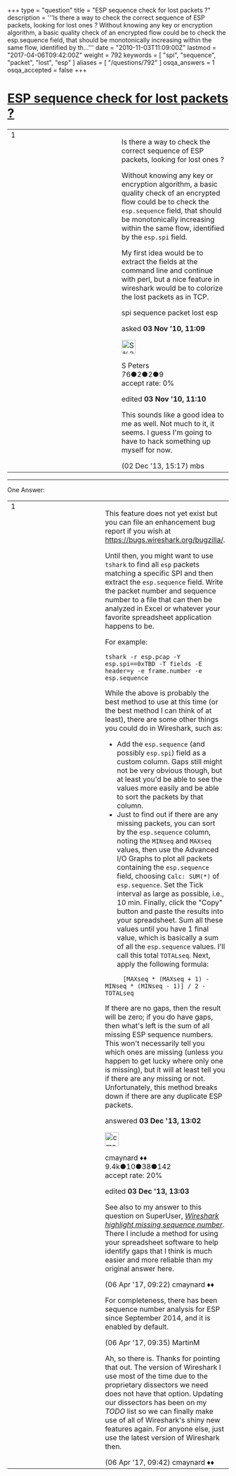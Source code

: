+++
type = "question"
title = "ESP sequence check for lost packets ?"
description = '''Is there a way to check the correct sequence of ESP packets, looking for lost ones ? Without knowing any key or encryption algorithm,  a basic quality check of an encrypted flow could be to check the esp.sequence field,  that should be monotonically increasing within the same flow,  identified by th...'''
date = "2010-11-03T11:09:00Z"
lastmod = "2017-04-06T09:42:00Z"
weight = 792
keywords = [ "spi", "sequence", "packet", "lost", "esp" ]
aliases = [ "/questions/792" ]
osqa_answers = 1
osqa_accepted = false
+++

<div class="headNormal">

# [ESP sequence check for lost packets ?](/questions/792/esp-sequence-check-for-lost-packets)

</div>

<div id="main-body">

<div id="askform">

<table id="question-table" style="width:100%;"><colgroup><col style="width: 50%" /><col style="width: 50%" /></colgroup><tbody><tr class="odd"><td style="width: 30px; vertical-align: top"><div class="vote-buttons"><span id="post-792-upvote" class="ajax-command post-vote up" rel="nofollow" title="I like this post (click again to cancel)"> </span><div id="post-792-score" class="post-score" title="current number of votes">1</div><span id="post-792-downvote" class="ajax-command post-vote down" rel="nofollow" title="I dont like this post (click again to cancel)"> </span> <span id="favorite-mark" class="ajax-command favorite-mark" rel="nofollow" title="mark/unmark this question as favorite (click again to cancel)"> </span><div id="favorite-count" class="favorite-count"></div></div></td><td><div id="item-right"><div class="question-body"><p>Is there a way to check the correct sequence of ESP packets, looking for lost ones ?</p><p>Without knowing any key or encryption algorithm, a basic quality check of an encrypted flow could be to check the <code>esp.sequence</code> field, that should be monotonically increasing within the same flow, identified by the <code>esp.spi</code> field.</p><p>My first idea would be to extract the fields at the command line and continue with perl, but a nice feature in wireshark would be to colorize the lost packets as in TCP.</p></div><div id="question-tags" class="tags-container tags"><span class="post-tag tag-link-spi" rel="tag" title="see questions tagged &#39;spi&#39;">spi</span> <span class="post-tag tag-link-sequence" rel="tag" title="see questions tagged &#39;sequence&#39;">sequence</span> <span class="post-tag tag-link-packet" rel="tag" title="see questions tagged &#39;packet&#39;">packet</span> <span class="post-tag tag-link-lost" rel="tag" title="see questions tagged &#39;lost&#39;">lost</span> <span class="post-tag tag-link-esp" rel="tag" title="see questions tagged &#39;esp&#39;">esp</span></div><div id="question-controls" class="post-controls"></div><div class="post-update-info-container"><div class="post-update-info post-update-info-user"><p>asked <strong>03 Nov '10, 11:09</strong></p><img src="https://secure.gravatar.com/avatar/449c0829813aecd7a23d1f4992e1e5b8?s=32&amp;d=identicon&amp;r=g" class="gravatar" width="32" height="32" alt="S%20Peters&#39;s gravatar image" /><p><span>S Peters</span><br />
<span class="score" title="76 reputation points">76</span><span title="2 badges"><span class="badge1">●</span><span class="badgecount">2</span></span><span title="2 badges"><span class="silver">●</span><span class="badgecount">2</span></span><span title="9 badges"><span class="bronze">●</span><span class="badgecount">9</span></span><br />
<span class="accept_rate" title="Rate of the user&#39;s accepted answers">accept rate:</span> <span title="S Peters has no accepted answers">0%</span></p></div><div class="post-update-info post-update-info-edited"><p><span> edited <strong>03 Nov '10, 11:10</strong> </span></p></div></div><div id="comments-container-792" class="comments-container"><span id="27678"></span><div id="comment-27678" class="comment"><div id="post-27678-score" class="comment-score"></div><div class="comment-text"><p>This sounds like a good idea to me as well. Not much to it, it seems. I guess I'm going to have to hack something up myself for now.</p></div><div id="comment-27678-info" class="comment-info"><span class="comment-age">(02 Dec '13, 15:17)</span> <span class="comment-user userinfo">mbs</span></div></div></div><div id="comment-tools-792" class="comment-tools"></div><div class="clear"></div><div id="comment-792-form-container" class="comment-form-container"></div><div class="clear"></div></div></td></tr></tbody></table>

------------------------------------------------------------------------

<div class="tabBar">

<span id="sort-top"></span>

<div class="headQuestions">

One Answer:

</div>

</div>

<span id="27735"></span>

<div id="answer-container-27735" class="answer">

<table style="width:100%;"><colgroup><col style="width: 50%" /><col style="width: 50%" /></colgroup><tbody><tr class="odd"><td style="width: 30px; vertical-align: top"><div class="vote-buttons"><span id="post-27735-upvote" class="ajax-command post-vote up" rel="nofollow" title="I like this post (click again to cancel)"> </span><div id="post-27735-score" class="post-score" title="current number of votes">1</div><span id="post-27735-downvote" class="ajax-command post-vote down" rel="nofollow" title="I dont like this post (click again to cancel)"> </span></div></td><td><div class="item-right"><div class="answer-body"><p>This feature does not yet exist but you can file an enhancement bug report if you wish at <a href="https://bugs.wireshark.org/bugzilla/">https://bugs.wireshark.org/bugzilla/</a>.</p><p>Until then, you might want to use <code>tshark</code> to find all <code>esp</code> packets matching a specific SPI and then extract the <code>esp.sequence</code> field. Write the packet number and sequence number to a file that can then be analyzed in Excel or whatever your favorite spreadsheet application happens to be.</p><p>For example:</p><pre><code>tshark -r esp.pcap -Y esp.spi==0xTBD -T fields -E header=y -e frame.number -e esp.sequence</code></pre><p>While the above is probably the best method to use at this time (or the best method I can think of at least), there are some other things you could do in Wireshark, such as:</p><ul><li>Add the <code>esp.sequence</code> (and possibly <code>esp.spi</code>) field as a custom column. Gaps still might not be very obvious though, but at least you'd be able to see the values more easily and be able to sort the packets by that column.</li><li>Just to find out if there are any missing packets, you can sort by the <code>esp.sequence</code> column, noting the <code>MINseq</code> and <code>MAXseq</code> values, then use the Advanced I/O Graphs to plot all packets containing the <code>esp.sequence</code> field, choosing <code>Calc: SUM(*)</code> of <code>esp.sequence</code>. Set the Tick interval as large as possible, i.e., 10 min. Finally, click the "Copy" button and paste the results into your spreadsheet. Sum all these values until you have 1 final value, which is basically a sum of all the <code>esp.sequence</code> values. I'll call this total <code>TOTALseq</code>. Next, apply the following formula:</li></ul><p><code>     [MAXseq * (MAXseq + 1) - MINseq * (MINseq - 1)] / 2 - TOTALseq</code></p><p>If there are no gaps, then the result will be zero; if you do have gaps, then what's left is the sum of all missing ESP sequence numbers. This won't necessarily tell you which ones are missing (unless you happen to get lucky where only one is missing), but it will at least tell you if there are any missing or not. Unfortunately, this method breaks down if there are any duplicate ESP packets.</p></div><div class="answer-controls post-controls"></div><div class="post-update-info-container"><div class="post-update-info post-update-info-user"><p>answered <strong>03 Dec '13, 13:02</strong></p><img src="https://secure.gravatar.com/avatar/55158e2322c4e365a5e0a4a0ac3fbcef?s=32&amp;d=identicon&amp;r=g" class="gravatar" width="32" height="32" alt="cmaynard&#39;s gravatar image" /><p><span>cmaynard ♦♦</span><br />
<span class="score" title="9361 reputation points"><span>9.4k</span></span><span title="10 badges"><span class="badge1">●</span><span class="badgecount">10</span></span><span title="38 badges"><span class="silver">●</span><span class="badgecount">38</span></span><span title="142 badges"><span class="bronze">●</span><span class="badgecount">142</span></span><br />
<span class="accept_rate" title="Rate of the user&#39;s accepted answers">accept rate:</span> <span title="cmaynard has 108 accepted answers">20%</span></p></div><div class="post-update-info post-update-info-edited"><p><span> edited <strong>03 Dec '13, 13:03</strong> </span></p></div></div><div id="comments-container-27735" class="comments-container"><span id="60618"></span><div id="comment-60618" class="comment"><div id="post-60618-score" class="comment-score"></div><div class="comment-text"><p>See also to my answer to this question on SuperUser, <a href="https://superuser.com/questions/1169105/wireshark-highlight-missing-sequence-number"><em>Wireshark highlight missing sequence number</em></a>. There I include a method for using your spreadsheet software to help identify gaps that I think is much easier and more reliable than my original answer here.</p></div><div id="comment-60618-info" class="comment-info"><span class="comment-age">(06 Apr '17, 09:22)</span> <span class="comment-user userinfo">cmaynard ♦♦</span></div></div><span id="60619"></span><div id="comment-60619" class="comment"><div id="post-60619-score" class="comment-score"></div><div class="comment-text"><p>For completeness, there has been sequence number analysis for ESP since September 2014, and it is enabled by default.</p></div><div id="comment-60619-info" class="comment-info"><span class="comment-age">(06 Apr '17, 09:35)</span> <span class="comment-user userinfo">MartinM</span></div></div><span id="60621"></span><div id="comment-60621" class="comment"><div id="post-60621-score" class="comment-score"></div><div class="comment-text"><p>Ah, so there is. Thanks for pointing that out. The version of Wireshark I use most of the time due to the proprietary dissectors we need does not have that option. Updating our dissectors has been on my <em>TODO</em> list so we can finally make use of all of Wireshark's shiny new features again. For anyone else, just use the latest version of Wireshark then.</p></div><div id="comment-60621-info" class="comment-info"><span class="comment-age">(06 Apr '17, 09:42)</span> <span class="comment-user userinfo">cmaynard ♦♦</span></div></div></div><div id="comment-tools-27735" class="comment-tools"></div><div class="clear"></div><div id="comment-27735-form-container" class="comment-form-container"></div><div class="clear"></div></div></td></tr></tbody></table>

</div>

<div class="paginator-container-left">

</div>

</div>

</div>

